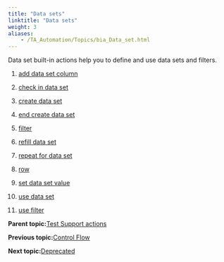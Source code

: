 ```yaml
--- 
title: "Data sets"
linktitle: "Data sets"
weight: 3
aliases: 
    - /TA_Automation/Topics/bia_Data_set.html
---
```


Data set built-in actions help you to define and use data sets and filters.

1.  [add data set column](/TA_Automation/Topics/bia_add_data_set_column.html)  

2.  [check in data set](/TA_Automation/Topics/bia_check_in_data_set.html)  

3.  [create data set](/TA_Automation/Topics/bia_create_data_set.html)  

4.  [end create data set](/TA_Automation/Topics/bia_end_create_data_set.html)  

5.  [filter](/TA_Automation/Topics/bia_filter.html)  

6.  [refill data set](/TA_Automation/Topics/bia_refill_data_set.html)  

7.  [repeat for data set](/TA_Automation/Topics/bia_repeat_for_data_set.html)  

8.  [row](/TA_Automation/Topics/bia_row.html)  

9.  [set data set value](/TA_Automation/Topics/bia_set_data_set_value.html)  

10. [use data set](/TA_Automation/Topics/bia_use_data_set.html)  

11. [use filter](/TA_Automation/Topics/bia_use_filter.html)  


**Parent topic:**[Test Support actions](/TA_Automation/Topics/bia_Test_Support.html)

**Previous topic:**[Control Flow](/TA_Automation/Topics/bia_Control_flow.html)

**Next topic:**[Deprecated](/TA_Automation/Topics/bia_Deprecated.html)

